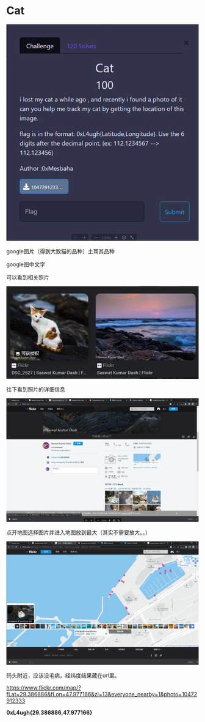 # Cat
![](images/2023-02-22-21-35-54.png)

google图片（得到大致猫的品种）土耳其品种

google图中文字

可以看到相关照片

![](images/2023-02-22-21-37-33.png)

往下看到照片的详细信息

![](images/2023-02-22-21-38-43.png)

点开地图选择图片并进入地图放到最大（其实不需要放大。。）

![](images/2023-02-22-21-40-08.png)

码头附近，应该没毛病，经纬度结果藏在url里。

https://www.flickr.com/map/?fLat=29.386886&fLon=47.977166&zl=13&everyone_nearby=1&photo=10472912333

**0xL4ugh{29.386886,47.977166}**
